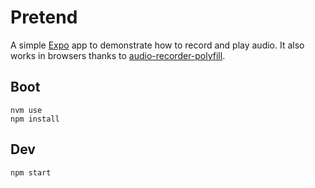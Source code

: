 # Pretend

A simple [Expo](https://expo.dev/) app to demonstrate how to record and play audio.
It also works in browsers thanks to [audio-recorder-polyfill](https://github.com/ai/audio-recorder-polyfill).

## Boot

    nvm use
    npm install

## Dev

    npm start
